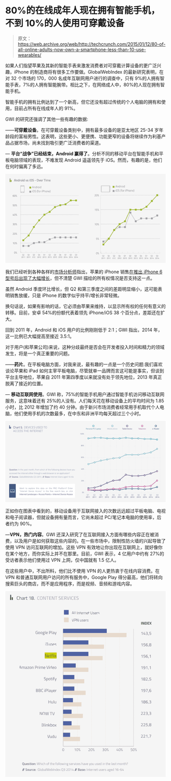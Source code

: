 # 80%的在线成年人现在拥有智能手机，不到 10%的人使用可穿戴设备

> 原文：<https://web.archive.org/web/http://techcrunch.com/2015/01/12/80-of-all-online-adults-now-own-a-smartphone-less-than-10-use-wearables/>

如果人们指望苹果及其新的智能手表来激发消费者对可穿戴计算设备的更广泛兴趣，iPhone 的制造商将有很多工作要做。GlobalWebIndex 的最新研究表明，在对 32 个市场的 170，000 名成年互联网用户进行的调查中，只有 9%的人拥有智能手表，7%的人拥有智能腕带。相比之下，在网络成人中，80%的人现在拥有智能手机。

智能手机的拥有比例达到了一个新高，但它还没有超过传统的个人电脑的拥有和使用，目前占所有在线成年人的 91%。

GWI 的研究还强调了其他一些有趣的数据:

——**可穿戴设备**。在可穿戴设备类别中，拥有最多设备的是亚太地区 25-34 岁年龄段的富裕男性。这表明，这些更小、更便携、功能更窄的设备将继续作为利基产品占据市场，尚未找到吸引更广泛消费者的渠道。

— **平台“战争”已经结束，Android 赢得了**。分析不同的移动平台在智能手机和平板电脑领域的表现，不难发现 Android 遥遥领先于 iOS。然而，有趣的是，他们在何时偏离了多远。

![Screen Shot 2015-01-12 at 15.46.52](img/1df4465f3bf1899f6bcf7dad1ff4a83c.png)

我们已经听到各种各样的[市场分析师](https://web.archive.org/web/20220813074202/https://beta.techcrunch.com/2015/01/07/kantar-november-2014/)指出，苹果的 iPhone 销售[在推出 iPhone 6 型号后出现了大幅增长](https://web.archive.org/web/20220813074202/https://beta.techcrunch.com/2014/12/15/gartner-301m-smartphones-sold-in-q3-as-xiaomi-muscles-into-the-top-5-at-samsungs-expense/)，但不清楚 GWI 描绘的所有权情况是否支持这一点。

虽然 Android 季度环比增长，但 Q2 和第三季度之间的差距明显缩小，这可能表明销售放缓，只是 iPhone 的数字似乎持平/增长非常轻微。

换句话说，如果有影响的话，它必须由苹果来维持，以显示所有权的任何有意义的转移。目前，安卓 54%的份额代表着领先 iPhone/iOS 38 个百分点，差距还在扩大。

回到 2011 年，Android 和 iOS 用户的比例刚刚低于 2:1；GWI 指出，2014 年，这一比例已大幅提高至接近 3.5:1。

对于用户(和苹果公司)来说，这种分歧最终是否会在开发者投入时间和精力的领域发生，将是一个真正重要的问题。

——**药片**。在平板电脑方面，对我来说，最有趣的一点是一个历史问题:我们喜欢谈论苹果和 iPad 如何主宰平板电脑，尽管就单一品牌而言这可能是事实，但谈到平台主导地位，苹果自 2011 年第四季度以来就没有处于领先地位，2013 年真正脱离了接近的位置。

— **移动互联网使用**。GWI 称，75%的智能手机用户通过智能手机访问移动互联网服务，这意味着还有 25%的人没有。人们每天花在移动设备上的平均时间为 1.85 小时，比 2012 年增加了约 40 分钟。由于新兴市场消费者经常用手机取代个人电脑，他们使用手机的次数最多，在中东和非洲平均每天超过三个小时。

![Screen Shot 2015-01-12 at 16.59.33](img/29438531f09dbe5c38d9a2d4261ff3d5.png)

正如你在图表中看到的，移动设备用于互联网接入的次数远远超过平板电脑、电视和电子阅读器，但就设备拥有量而言，它尚未超过 PC/笔记本电脑的使用率，后者约为 90%。

—**VPN，热门内容**。GWI 还深入研究了在互联网接入方面有哪些内容正在被消费，以及用户是如何获取这些内容的。在一些市场中，限制性防火墙的兴起导致了使用 VPN 访问互联网的增加。这些 VPN 有效地让你出现在互联网上，就好像你在某个地方，而你实际上并不在那里。目前，GWI 表示，4 亿用户中约有 27%的受访者表示他们使用过 VPN 上网，仅中国就有 1.5 亿人。

在这些用户中，不出所料，他们比不使用 VPN 的人更热衷于在线内容消费。在 VPN 和普通互联网用户访问的所有服务中，Google Play 得分最高，他们将转向搜索巨头的商店，而不是应用程序，而是视频、音频和游戏内容。

![Screen Shot 2015-01-12 at 17.07.26](img/6ed276a26536c7626293db3fab03ec74.png)